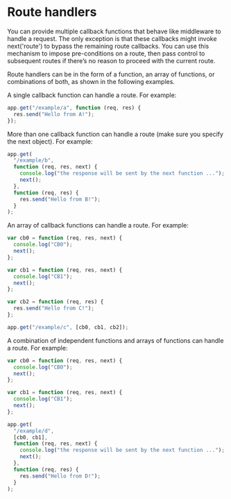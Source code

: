 # Route handlers

You can provide multiple callback functions that behave like middleware to handle a request. The
only exception is that these callbacks might invoke next('route') to bypass the remaining route
callbacks. You can use this mechanism to impose pre-conditions on a route, then pass control to
subsequent routes if there’s no reason to proceed with the current route.

Route handlers can be in the form of a function, an array of functions, or combinations of both, as
shown in the following examples.

A single callback function can handle a route. For example:

```js
app.get("/example/a", function (req, res) {
  res.send("Hello from A!");
});
```

More than one callback function can handle a route (make sure you specify the next object). For
example:

```js
app.get(
  "/example/b",
  function (req, res, next) {
    console.log("the response will be sent by the next function ...");
    next();
  },
  function (req, res) {
    res.send("Hello from B!");
  }
);
```

An array of callback functions can handle a route. For example:

```js
var cb0 = function (req, res, next) {
  console.log("CB0");
  next();
};

var cb1 = function (req, res, next) {
  console.log("CB1");
  next();
};

var cb2 = function (req, res) {
  res.send("Hello from C!");
};

app.get("/example/c", [cb0, cb1, cb2]);
```

A combination of independent functions and arrays of functions can handle a route. For example:

```js
var cb0 = function (req, res, next) {
  console.log("CB0");
  next();
};

var cb1 = function (req, res, next) {
  console.log("CB1");
  next();
};

app.get(
  "/example/d",
  [cb0, cb1],
  function (req, res, next) {
    console.log("the response will be sent by the next function ...");
    next();
  },
  function (req, res) {
    res.send("Hello from D!");
  }
);
```
